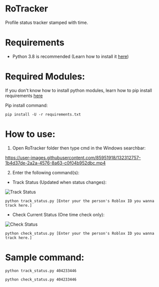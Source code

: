 # RoTracker
Profile status tracker stamped with time.
# Requirements
- Python 3.8 is recommended (Learn how to install it [here](https://medium.com/co-learning-lounge/how-to-download-install-python-on-windows-2021-44a707994013))
# Required Modules:
If you don't know how to install python modules, learn how to pip install requirements [here](https://note.nkmk.me/en/python-pip-install-requirements/)

Pip install command:
```
pip install -U -r requirements.txt
```
# How to use:
1. Open RoTracker folder then type cmd in the Windows searchbar:



https://user-images.githubusercontent.com/85951918/132312757-1b4d37de-2a2a-4576-8a63-c0f04b952dbc.mp4



2. Enter the following command(s):
- Track Status (Updated when status changes):

![Track Status](https://i.gyazo.com/8083b3d1d4d64931ba1cc01d9874d4d0.png)

```
python track_status.py [Enter your the person's Roblox ID you wanna track here.]
```
- Check Current Status (One time check only):

![Check Status](https://i.gyazo.com/6af55d79710a4773e2d0d19cd0b60e1c.png)

```
python check_status.py [Enter your the person's Roblox ID you wanna track here.]
```
# Sample command:
```
python track_status.py 404233446
```
```
python check_status.py 404233446
```
